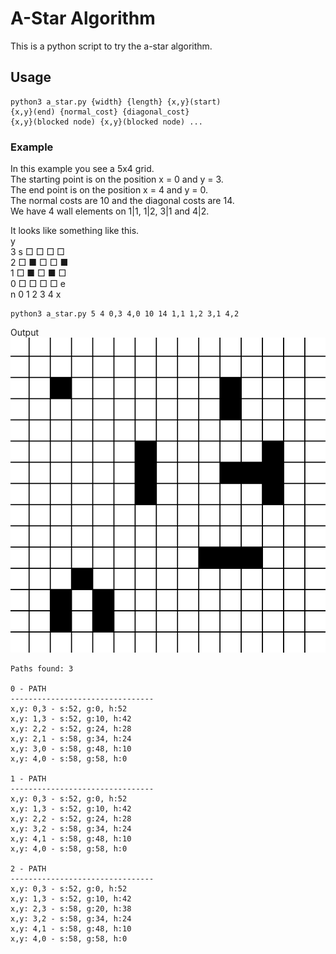 # A-Star Algorithm

This is a python script to try the a-star algorithm.

## Usage
```shell
python3 a_star.py {width} {length} {x,y}(start) 
{x,y}(end) {normal_cost} {diagonal_cost} 
{x,y}(blocked node) {x,y}(blocked node) ...
```

### Example
In this example you see a 5x4 grid.\
The starting point is on the 
position x = 0 and y = 3.\
The end point is on the position x = 4 and y = 0.\
The normal costs are 10 and the diagonal costs are 14.\
We have 4 wall elements on 1|1, 1|2, 3|1 and 4|2.

It looks like something like this.\
y\
3 s □ □ □ □\
2 □ ■ □ □ ■\
1 □ ■ □ ■ □\
0 □ □ □ □ e\
n 0 1 2 3 4 x

```shell
python3 a_star.py 5 4 0,3 4,0 10 14 1,1 1,2 3,1 4,2
```

Output\
![example image](example.png)

```shell
Paths found: 3

0 - PATH
--------------------------------
x,y: 0,3 - s:52, g:0, h:52
x,y: 1,3 - s:52, g:10, h:42
x,y: 2,2 - s:52, g:24, h:28
x,y: 2,1 - s:58, g:34, h:24
x,y: 3,0 - s:58, g:48, h:10
x,y: 4,0 - s:58, g:58, h:0

1 - PATH
--------------------------------
x,y: 0,3 - s:52, g:0, h:52
x,y: 1,3 - s:52, g:10, h:42
x,y: 2,2 - s:52, g:24, h:28
x,y: 3,2 - s:58, g:34, h:24
x,y: 4,1 - s:58, g:48, h:10
x,y: 4,0 - s:58, g:58, h:0

2 - PATH
--------------------------------
x,y: 0,3 - s:52, g:0, h:52
x,y: 1,3 - s:52, g:10, h:42
x,y: 2,3 - s:58, g:20, h:38
x,y: 3,2 - s:58, g:34, h:24
x,y: 4,1 - s:58, g:48, h:10
x,y: 4,0 - s:58, g:58, h:0
```